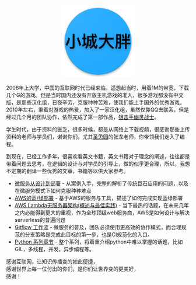 <p align="center">
   <img width="200" src="avatar.png">
</p>


2008年上大学，中国的互联网时代已经来临，遥想起当时，用着1M的带宽，下载几个G的游戏。但是当时国内还没有开放主机游戏的准入，很多游戏都没有中文版，是那些汉化组，日夜辛劳，克服种种苦难，使我们能上手国外的优秀游戏。2010年左右，秉着对游戏的热爱，加入了一家汉化组，虽然仅靠QQ去联系，但是经过几个月的团队协作，依然完成了第一部作品，[狙击手幽灵战士](http://game.ali213.net/forum.php?mod=viewthread&ordertype=1&tid=3286047)。

学生时代，由于资料的匮乏，很多时候，都是从网络上下载视频，很感谢那些上传资料的老师与学员们，谢谢你们。尤其[圣思园](http://www.iprogramming.cn/)的张龙老师，你带领我们走入了编程。

到现在，已经工作多年，很喜欢看英文书籍，英文书籍对于理念的阐述，往往都是带着问题去思考，在逻辑的设计与对学员的引导上，做的似乎更合理，所以，我想不定期的翻译一些优秀的文章，书籍等以供大家参考。
- [微服务从设计到部署](microservices-from-design-to-deploy_cn/README.md) - 从案例入手，完整的解析了传统巨石应用的问题，以及在微服务模式下如何克服种种难点
- [AWS的蓝/绿部署](blue_green_deployment_on_aws/README.md) - 基于AWS的服务与工具，描述了如何完成实现蓝绿部署
- [AWS Lambda无服务器架构(概述与最佳实践)](Serverless_Architectures_with_AWS_Lambda_cn/README.md) - 当下最热的话题，在未来几年之内必能得到更大的重视，作为全球顶级web服务商，AWS是如何设计与解决serverless的普遍问题
- [Gitflow 工作流](gitflow-workflow-cn/README.md) - 微服务的普及，团队必须使用更高效的协作模式，而合理规范的分支策略是完成此目标的第一步，也是CI规范化的入口。
- [Python 系列章节](articles_for_python/README.md) - 整个系列，将着重介绍python中难以掌握的话题，比如GIL，多线程，并发，异步编程等。

感谢互联网，让知识传播变的如此便捷，  
感谢世界上每一位付出的你们，是你们让世界变的更美好，  
感谢！
